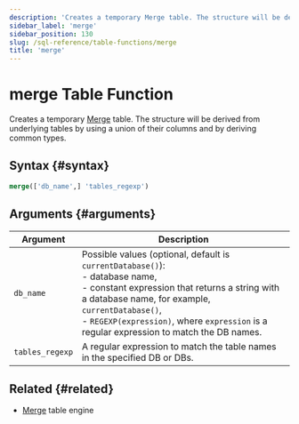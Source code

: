 ```yaml
---
description: 'Creates a temporary Merge table. The structure will be derived from underlying tables by using a union of their columns and by deriving common types.'
sidebar_label: 'merge'
sidebar_position: 130
slug: /sql-reference/table-functions/merge
title: 'merge'
---
```


# merge Table Function

Creates a temporary [Merge](../../engines/table-engines/special/merge.md) table. The structure will be derived from underlying tables by using a union of their columns and by deriving common types.

## Syntax {#syntax}

```sql
merge(['db_name',] 'tables_regexp')
```

## Arguments {#arguments}

| Argument        | Description                                                                                                                                                                                                                                                                                     |
|-----------------|-------------------------------------------------------------------------------------------------------------------------------------------------------------------------------------------------------------------------------------------------------------------------------------------------|
| `db_name`       | Possible values (optional, default is `currentDatabase()`):<br/>    - database name,<br/>    - constant expression that returns a string with a database name, for example, `currentDatabase()`,<br/>    - `REGEXP(expression)`, where `expression` is a regular expression to match the DB names. |
| `tables_regexp` | A regular expression to match the table names in the specified DB or DBs.                                                                                                                                                                                                                       |

## Related {#related}

- [Merge](../../engines/table-engines/special/merge.md) table engine
